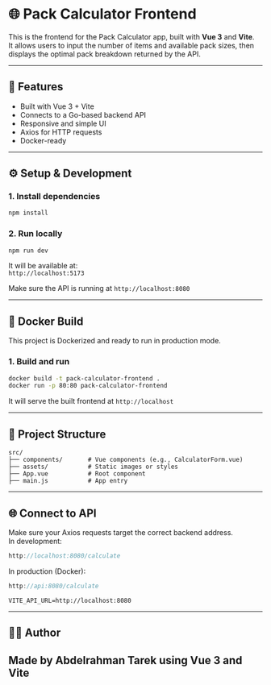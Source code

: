 
# 🌐 Pack Calculator Frontend

This is the frontend for the Pack Calculator app, built with **Vue 3** and **Vite**.  
It allows users to input the number of items and available pack sizes, then displays the optimal pack breakdown returned by the API.

---

## 🚀 Features

- Built with Vue 3 + Vite
- Connects to a Go-based backend API
- Responsive and simple UI
- Axios for HTTP requests
- Docker-ready

---

## ⚙️ Setup & Development

### 1. Install dependencies

```bash
npm install
```

### 2. Run locally

```bash
npm run dev
```

It will be available at:  
`http://localhost:5173`

Make sure the API is running at `http://localhost:8080`

---

## 🐳 Docker Build

This project is Dockerized and ready to run in production mode.

### 1. Build and run

```bash
docker build -t pack-calculator-frontend .
docker run -p 80:80 pack-calculator-frontend
```

It will serve the built frontend at `http://localhost`

---

## 📁 Project Structure

```
src/
├── components/       # Vue components (e.g., CalculatorForm.vue)
├── assets/           # Static images or styles
├── App.vue           # Root component
├── main.js           # App entry
```

---

## 🌐 Connect to API

Make sure your Axios requests target the correct backend address.  
In development:
```js
http://localhost:8080/calculate
```

In production (Docker):
```js
http://api:8080/calculate
```

```
VITE_API_URL=http://localhost:8080
```

---

## 🧑‍💻 Author 
Made by **Abdelrahman Tarek** using Vue 3 and Vite
---
